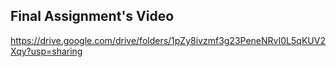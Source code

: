 Final Assignment's Video
---------------------------
https://drive.google.com/drive/folders/1pZy8ivzmf3g23PeneNRvI0L5qKUV2Xqy?usp=sharing